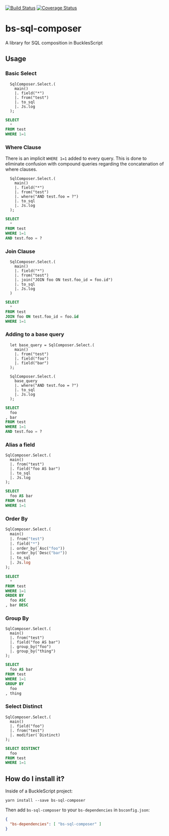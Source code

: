 [![Build Status](https://www.travis-ci.org/scull7/bs-sql-composer.svg?branch=master)](https://www.travis-ci.org/scull7/bs-sql-composer)
[![Coverage Status](https://coveralls.io/repos/github/scull7/bs-sql-composer/badge.svg?branch=master)](https://coveralls.io/github/scull7/bs-sql-composer?branch=master)

# bs-sql-composer
A library for SQL composition in BucklesScript

## Usage

### Basic Select
```reason
  SqlComposer.Select.(
    main()
    |. field("*")
    |. from("test")
    |. to_sql
    |. Js.log
  );
```
```sql
SELECT
  *
FROM test
WHERE 1=1
```

### Where Clause
There is an implicit `WHERE 1=1` added to every query.  This is done to
eliminate confusion with compound queries regarding the concatenation of
where clauses.  
```reason
  SqlComposer.Select.(
    main()
    |. field("*")
    |. from("test")
    |. where("AND test.foo = ?")
    |. to_sql
    |. Js.log
  );
```
```sql
SELECT
  *
FROM test
WHERE 1=1
AND test.foo = ?
```

### Join Clause
```reasons
  SqlComposer.Select.(
    main()
    |. field("*")
    |. from("test")
    |. join("JOIN foo ON test.foo_id = foo.id")
    |. to_sql
    |. Js.log
  )
```
```sql
SELECT
  *
FROM test
JOIN foo ON test.foo_id = foo.id
WHERE 1=1
```

### Adding to a base query
```reason
  let base_query = SqlComposer.Select.(
    main()
    |. from("test")
    |. field("foo")
    |. field("bar")
  );

  SqlComposer.Select.(
    base_query
    |. where("AND test.foo = ?")
    |. to_sql
    |. Js.log
  );
```
```sql
SELECT
  foo
, bar
FROM test
WHERE 1=1
AND test.foo = ?
```

### Alias a field
```reason
SqlComposer.Select.(
  main()
  |. from("test")
  |. field("foo AS bar")
  |. to_sql
  |. Js.log
);
```
```sql
SELECT
  foo AS bar
FROM test
WHERE 1=1
```

### Order By
```ocaml
SqlComposer.Select.(
  main()
  |. from("test")
  |. field("*")
  |. order_by(`Asc("foo"))
  |. order_by(`Desc("bar"))
  |. to_sql
  |. Js.log
);
```
```sql
SELECT
  *
FROM test
WHERE 1=1
ORDER BY
  foo ASC
, bar DESC
```

### Group By
```reason
SqlComposer.Select.(
  main()
  |. from("test")
  |. field("foo AS bar")
  |. group_by("foo")
  |. group_by("thing")
);
```
```sql
SELECT
  foo AS bar
FROM test
WHERE 1=1
GROUP BY
  foo
, thing
```

### Select Distinct
```reason
SqlComposer.Select.(
  main()
  |. field("foo")
  |. from("test")
  |. modifier(`Distinct)
);
```
```sql
SELECT DISTINCT
  foo
FROM test
WHERE 1=1
```

## How do I install it?

Inside of a BuckleScript project:

```shell
yarn install --save bs-sql-composer
```

Then add `bs-sql-composer` to your `bs-dependencies` in `bsconfig.json`:

```json
{
  "bs-dependencies": [ "bs-sql-composer" ]
}
```
